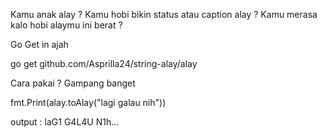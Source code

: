 Kamu anak alay ?
Kamu hobi bikin status atau caption alay ?
Kamu merasa kalo hobi alaymu ini berat ?

Go Get in ajah

go get github.com/Asprilla24/string-alay/alay

Cara pakai ? Gampang banget

fmt.Print(alay.toAlay("lagi galau nih"))

output : laG1 G4L4U N1h...
